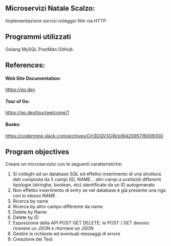 ## Microservizi Natale Scalzo:
Implementazione servizi noleggio film via HTTP.

## Programmi utilizzati
Golang
MySQL
PostMan
GitHub

## References:

#### Web Site Documentation: 
https://go.dev

#### Tour of Go: 
https://go.dev/tour/welcome/1

#### Books:

https://codermine.slack.com/archives/CH3DQV3GW/p1642095716009300


## Program objectives

Creare un microservizio con le seguenti caratteristiche:

1. Si colleghi ad un database SQL ed effettui inserimento di una struttura dati composta da 5 campi (ID, NAME... altri campi a scelta)di differenti tipologie (stringhe, boolean, etc) identificate da un ID autogenerato
2. Non effettui inserimento di entry se nel database è già presente una riga con lo stesso NAME.
3. Ricerca by name
4. Ricerca by altro campo differente da name
5. Delete by Name
6. Delete by ID
7. Esposizione della API POST GET DELETE: le POST / GET devono ricevere un JSON e ritornare un JSON
8. Gestire le richieste ed eventuali messaggi di errore
9. Creazione dei Test
